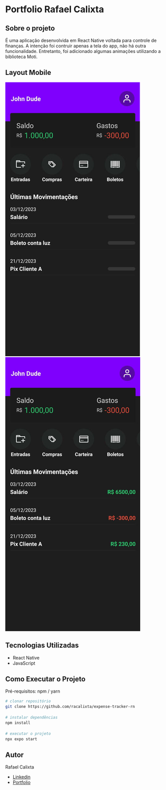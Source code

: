 # Portfolio Rafael Calixta



## Sobre o projeto

É uma aplicação desenvolvida em React Native voltada para controle de finanças. A intenção foi contruir apenas a tela do app, não há outra funcionalidade. Entretanto, foi adicionado algumas animações utilizando a biblioteca Moti.

## Layout Mobile

![expense-tracker-rn-1](https://github.com/racalixta/readme-assets/blob/main/react-native/expense-tracker-rn/expense-tracker-rn-1.jpeg)
![expense-tracker-rn-2](https://github.com/racalixta/readme-assets/blob/main/react-native/expense-tracker-rn/expense-tracker-rn-2.jpeg)

## Tecnologias Utilizadas
- React Native
- JavaScript

## Como Executar o Projeto
Pré-requisitos: npm / yarn

```bash
# clonar repositório
git clone https://github.com/racalixta/expense-tracker-rn

# instalar dependências
npm install

# executar o projeto
npx expo start
```

## Autor

Rafael Calixta

- [Linkedin](https://www.linkedin.com/in/rafael-calixta/)
- [Portfolio](https://portfolio-racalixta.vercel.app/)
